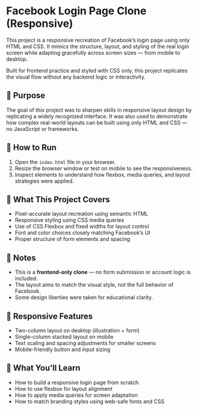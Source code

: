 # Facebook Login Page Clone (Responsive)

This project is a responsive recreation of Facebook’s login page using only HTML and CSS. It mimics the structure, layout, and styling of the real login screen while adapting gracefully across screen sizes — from mobile to desktop.

Built for frontend practice and styled with CSS only, this project replicates the visual flow without any backend logic or interactivity.

## 🎯 Purpose

The goal of this project was to sharpen skills in responsive layout design by replicating a widely recognized interface. It was also used to demonstrate how complex real-world layouts can be built using only HTML and CSS — no JavaScript or frameworks.

## 🧱 How to Run

1. Open the `index.html` file in your browser.
2. Resize the browser window or test on mobile to see the responsiveness.
3. Inspect elements to understand how flexbox, media queries, and layout strategies were applied.

## 🚀 What This Project Covers

- Pixel-accurate layout recreation using semantic HTML
- Responsive styling using CSS media queries
- Use of CSS Flexbox and fixed widths for layout control
- Font and color choices closely matching Facebook’s UI
- Proper structure of form elements and spacing

## 📌 Notes

- This is a **frontend-only clone** — no form submission or account logic is included.
- The layout aims to match the visual style, not the full behavior of Facebook.
- Some design liberties were taken for educational clarity.

## 📱 Responsive Features

- Two-column layout on desktop (illustration + form)
- Single-column stacked layout on mobile
- Text scaling and spacing adjustments for smaller screens
- Mobile-friendly button and input sizing

## 🧠 What You’ll Learn

- How to build a responsive login page from scratch
- How to use flexbox for layout alignment
- How to apply media queries for screen adaptation
- How to match branding styles using web-safe fonts and CSS
